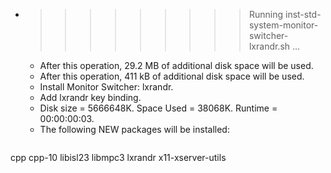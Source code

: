 * >>>>>>>>> Running inst-std-system-monitor-switcher-lxrandr.sh ...
  * After this operation, 29.2 MB of additional disk space will be used.
  * After this operation, 411 kB of additional disk space will be used.
  * Install Monitor Switcher: lxrandr.
  * Add lxrandr key binding.
  * Disk size = 5666648K. Space Used = 38068K. Runtime = 00:00:00:03.
  * The following NEW packages will be installed:
  ```bash
cpp cpp-10 libisl23 libmpc3 lxrandr
x11-xserver-utils
  ```

